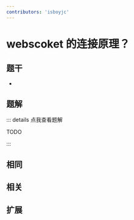```yaml
---
contributors: 'isboyjc'
---
```



# webscoket 的连接原理？


## 题干

- 



## 题解

::: details 点我查看题解

  TODO

:::



## 相同


## 相关


## 扩展


